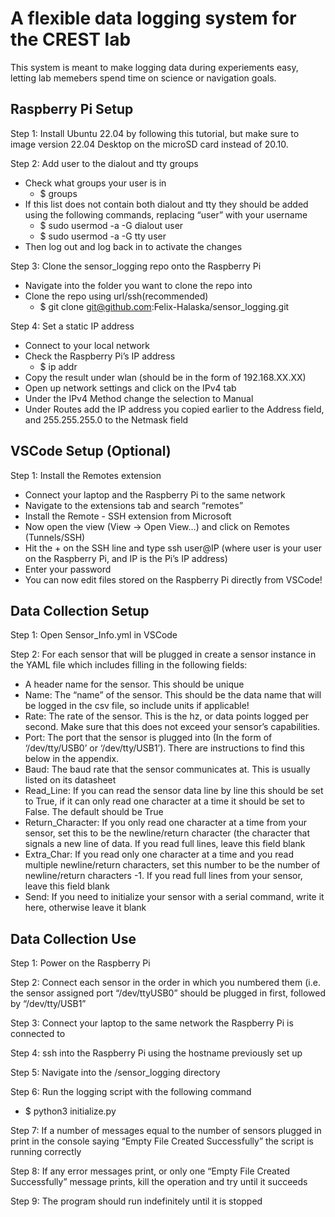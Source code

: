 # A flexible data logging system for the CREST lab

This system is meant to make logging data during experiements easy, letting lab memebers spend time on science or navigation goals. 

## Raspberry Pi Setup

Step 1: Install Ubuntu 22.04 by following this tutorial, but make sure to image version 22.04 Desktop on the microSD card instead of 20.10.

Step 2: Add user to the dialout and tty groups
- Check what groups your user is in
	- $ groups
 - If this list does not contain both dialout and tty they should be added using the following commands, replacing “user” with your username
	- $ sudo usermod -a -G dialout user
	- $ sudo usermod -a -G tty user
 - Then log out and log back in to activate the changes

Step 3: Clone the sensor_logging repo onto the Raspberry Pi
- Navigate into the folder you want to clone the repo into
- Clone the repo using url/ssh(recommended)
	- $ git clone git@github.com:Felix-Halaska/sensor_logging.git

Step 4: Set a static IP address
- Connect to your local network
- Check the Raspberry Pi’s IP address
	- $ ip addr
- Copy the result under wlan (should be in the form of 192.168.XX.XX)
- Open up network settings and click on the IPv4 tab
- Under the IPv4 Method change the selection to Manual
- Under Routes add the IP address you copied earlier to the Address field, and 255.255.255.0 to the Netmask field

## VSCode Setup (Optional)

Step 1: Install the Remotes extension
- Connect your laptop and the Raspberry Pi to the same network
- Navigate to the extensions tab and search “remotes”
- Install the Remote - SSH extension from Microsoft
- Now open the view (View -> Open View…) and click on Remotes (Tunnels/SSH)
- Hit the + on the SSH line and type ssh user@IP (where user is your user on the Raspberry Pi, and IP is the Pi’s IP address)
- Enter your password
- You can now edit files stored on the Raspberry Pi directly from VSCode!

## Data Collection Setup

Step 1: Open Sensor_Info.yml in VSCode

Step 2: For each sensor that will be plugged in create a sensor instance in the YAML file which includes filling in the following fields:
- A header name for the sensor. This should be unique
- Name: The “name” of the sensor. This should be the data name that will be logged in the csv file, so include units if applicable!
- Rate: The rate of the sensor. This is the hz, or data points logged per second. Make sure that this does not exceed your sensor’s capabilities.
- Port: The port that the sensor is plugged into (In the form of ‘/dev/tty/USB0’ or ‘/dev/tty/USB1’). There are instructions to find this below in the appendix.
- Baud: The baud rate that the sensor communicates at. This is usually listed on its datasheet
- Read_Line: If you can read the sensor data line by line this should be set to True, if it can only read one character at a time it should be set to False. The default should be True
- Return_Character: If you only read one character at a time from your sensor, set this to be the newline/return character (the character that signals a new line of data. If you read full lines, leave this field blank
- Extra_Char: If you read only one character at a time and you read multiple newline/return characters, set this number to be the number of newline/return characters -1. If you read full lines from your sensor, leave this field blank
- Send: If you need to initialize your sensor with a serial command, write it here, otherwise leave it blank

## Data Collection Use

Step 1: Power on the Raspberry Pi

Step 2: Connect each sensor in the order in which you numbered them (i.e. the sensor assigned port “/dev/ttyUSB0” should be plugged in first, followed by “/dev/tty/USB1”

Step 3: Connect your laptop to the same network the Raspberry Pi is connected to

Step 4: ssh into the Raspberry Pi using the hostname previously set up

Step 5: Navigate into the /sensor_logging directory

Step 6: Run the logging script with the following command

- $ python3 initialize.py

Step 7: If a number of messages equal to the number of sensors plugged in print in the console saying “Empty File Created Successfully” the script is running correctly

Step 8: If any error messages print, or only one “Empty File Created Successfully” message prints, kill the operation and try until it succeeds

Step 9: The program should run indefinitely until it is stopped

